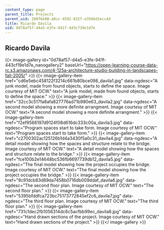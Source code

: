 ```yaml
---
content_type: page
parent_title: Projects
parent_uid: 208f6e88-a0cc-4592-832f-e3566d1ecc4d
title: Ricardo Davila
uid: 0d78af57-d4a5-e3fe-941f-443cf19e1d7e
---
```


Ricardo Davila
--------------
{{< image-gallery id="0d78af57-d4a5-e3fe-941f-443cf19e1d7e_nanogallery2" baseUrl="https://open-learning-course-data-rc.s3.amazonaws.com/4-125a-architecture-studio-building-in-landscapes-fall-2005/" >}}
{{< image-gallery-item href="cd6e5ebc458122f3214c661b80bce098_davila1.jpg" data-ngdesc="A junk model, made from found objects, starts to define the space. Image courtesy of MIT OCW." text="A junk model, made from found objects, starts to define the space." >}}
{{< image-gallery-item href="32cc3c517fa8afa827776ad71b980e63_davila2.jpg" data-ngdesc="A second model showing a more definite arrangment. Image courtesy of MIT OCW." text="A second model showing a more definite arrangment." >}}
{{< image-gallery-item href="f2ef9566197d9124f08d616dc333c00a_davila3.jpg" data-ngdesc="Program spaces start to take form. Image courtesy of MIT OCW." text="Program spaces start to take form." >}}
{{< image-gallery-item href="c2700302ac125126b1d4a3430f5a0c31_davila4.jpg" data-ngdesc="A detail model showing how the spaces and structure relate to the bridge. Image courtesy of MIT OCW." text="A detail model showing how the spaces and structure relate to the bridge." >}}
{{< image-gallery-item href="fce100b2e14648bc536fb6697739db12_davila5.jpg" data-ngdesc="The final model showing how the project occupies the bridge. Image courtesy of MIT OCW." text="The final model showing how the project occupies the bridge." >}}
{{< image-gallery-item href="9c91dcb83d89da7458b0716db009ddaf_davila6.jpg" data-ngdesc="The second floor plan. Image courtesy of MIT OCW." text="The second floor plan." >}}
{{< image-gallery-item href="5395bfddfca723bc75173772845ef2c6_davila7.jpg" data-ngdesc="The third floor plan. Image courtesy of MIT OCW." text="The third floor plan." >}}
{{< image-gallery-item href="731c1dec2fb1056314dc6c5acfbb99ec_davila8.jpg" data-ngdesc="Hand drawn sections of the project. Image courtesy of MIT OCW." text="Hand drawn sections of the project." >}}
{{</ image-gallery >}}